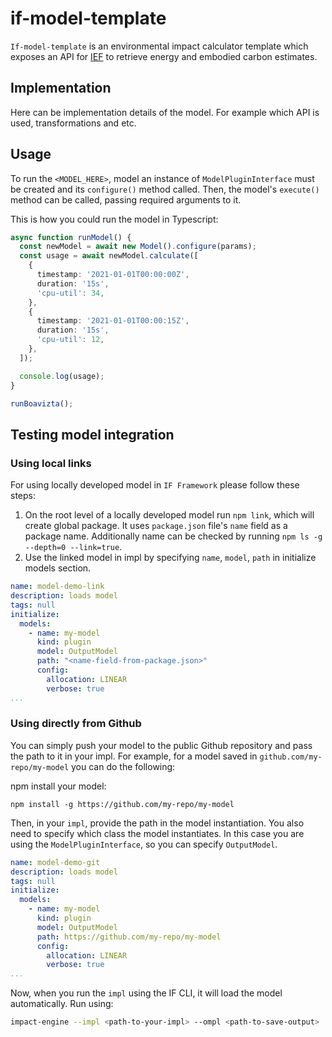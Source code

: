 # if-model-template

`If-model-template` is an environmental impact calculator template which exposes an API for [IEF](https://github.com/Green-Software-Foundation/ief) to retrieve energy and embodied carbon estimates.

## Implementation

Here can be implementation details of the model. For example which API is used, transformations and etc.

## Usage

To run the `<MODEL_HERE>`, model an instance of `ModelPluginInterface` must be created and its `configure()` method called. Then, the model's `execute()` method can be called, passing required arguments to it.

This is how you could run the model in Typescript:

```typescript
async function runModel() {
  const newModel = await new Model().configure(params);
  const usage = await newModel.calculate([
    {
      timestamp: '2021-01-01T00:00:00Z',
      duration: '15s',
      'cpu-util': 34,
    },
    {
      timestamp: '2021-01-01T00:00:15Z',
      duration: '15s',
      'cpu-util': 12,
    },
  ]);

  console.log(usage);
}

runBoavizta();
```

## Testing model integration

### Using local links

For using locally developed model in `IF Framework` please follow these steps: 

1. On the root level of a locally developed model run `npm link`, which will create global package. It uses `package.json` file's `name` field as a package name. Additionally name can be checked by running `npm ls -g --depth=0 --link=true`.
2. Use the linked model in impl by specifying `name`, `model`, `path` in initialize models section. 

```yaml
name: model-demo-link
description: loads model
tags: null
initialize:
  models:
    - name: my-model
      kind: plugin
      model: OutputModel
      path: "<name-field-from-package.json>"
      config:
        allocation: LINEAR
        verbose: true
...
```

### Using directly from Github

You can simply push your model to the public Github repository and pass the path to it in your impl.
For example, for a model saved in `github.com/my-repo/my-model` you can do the following:

npm install your model: 

```
npm install -g https://github.com/my-repo/my-model
```

Then, in your `impl`, provide the path in the model instantiation. You also need to specify which class the model instantiates. In this case you are using the `ModelPluginInterface`, so you can specify `OutputModel`. 

```yaml
name: model-demo-git
description: loads model
tags: null
initialize:
  models:
    - name: my-model
      kind: plugin
      model: OutputModel
      path: https://github.com/my-repo/my-model
      config:
        allocation: LINEAR
        verbose: true
...
```

Now, when you run the `impl` using the IF CLI, it will load the model automatically. Run using:

```sh
impact-engine --impl <path-to-your-impl> --ompl <path-to-save-output>
```
